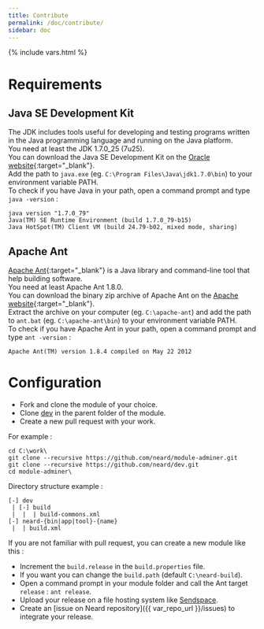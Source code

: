 ```yaml
---
title: Contribute
permalink: /doc/contribute/
sidebar: doc
---
```

{% include vars.html %}

# Requirements

## Java SE Development Kit

The JDK includes tools useful for developing and testing programs written in the Java programming language and running on the Java platform.<br />
You need at least the JDK 1.7.0_25 (7u25).<br />
You can download the Java SE Development Kit on the [Oracle website](http://www.oracle.com/technetwork/java/javase/downloads/java-archive-downloads-javase7-521261.html){:target="_blank"}.<br />
Add the path to `java.exe` (eg. `C:\Program Files\Java\jdk1.7.0\bin`) to your environment variable PATH.<br />
To check if you have Java in your path, open a command prompt and type `java -version` :

```text
java version "1.7.0_79"
Java(TM) SE Runtime Environment (build 1.7.0_79-b15)
Java HotSpot(TM) Client VM (build 24.79-b02, mixed mode, sharing)
```

## Apache Ant

[Apache Ant](http://ant.apache.org/){:target="_blank"} is a Java library and command-line tool that help building software.<br />
You need at least Apache Ant 1.8.0.<br />
You can download the binary zip archive of Apache Ant on the [Apache website](http://ant.apache.org/bindownload.cgi){:target="_blank"}.<br />
Extract the archive on your computer (eg. `C:\apache-ant`) and add the path to `ant.bat` (eg. `C:\apache-ant\bin`) to your environment variable PATH.<br />
To check if you have Apache Ant in your path, open a command prompt and type `ant -version` :

```text
Apache Ant(TM) version 1.8.4 compiled on May 22 2012
```

# Configuration

* Fork and clone the module of your choice.
* Clone [dev](https://github.com/neard/dev) in the parent folder of the module.
* Create a new pull request with your work.

For example :

```text
cd C:\work\
git clone --recursive https://github.com/neard/module-adminer.git
git clone --recursive https://github.com/neard/dev.git
cd module-adminer\
```

Directory structure example :

```text
[-] dev
 | [-] build
 |  |  | build-commons.xml 
[-] neard-{bin|app|tool}-{name}
 |  | build.xml
```

If you are not familiar with pull request, you can create a new module like this :

* Increment the `build.release` in the `build.properties` file.
* If you want you can change the `build.path` (default `C:\neard-build`).
* Open a command prompt in your module folder and call the Ant target `release` : `ant release`.
* Upload your release on a file hosting system like [Sendspace](https://www.sendspace.com/).
* Create an [issue on Neard repository]({{ var_repo_url }}/issues) to integrate your release.